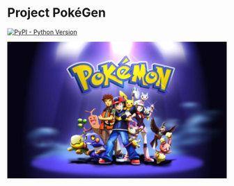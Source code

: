 # Project PokéGen

[![PyPI - Python Version](https://img.shields.io/pypi/pyversions/zenml)](https://pypi.org/project/zenml/)

<p align="center">
  <img src="_assets/main.webp" alt="Pokemon Main" width="700">
</p>
<br>
